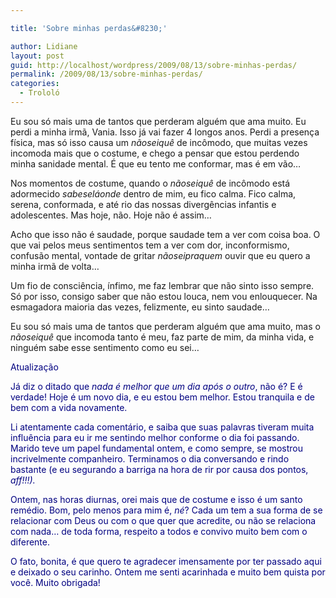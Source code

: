 ```yaml
---

title: 'Sobre minhas perdas&#8230;'

author: Lidiane
layout: post
guid: http://localhost/wordpress/2009/08/13/sobre-minhas-perdas/
permalink: /2009/08/13/sobre-minhas-perdas/
categories:
  - Trololó
---
```

Eu sou só mais uma de tantos que perderam alguém que ama muito. Eu perdi a minha irmã, Vania. Isso já vai fazer 4 longos anos. Perdi a presença física, mas só isso causa um _nãoseiquê_ de incômodo, que muitas vezes incomoda mais que o costume, e chego a pensar que estou perdendo minha sanidade mental. É que eu tento me conformar, mas é em vão…

Nos momentos de costume, quando o _nãoseiquê_ de incômodo está adormecido _sabeseláonde_ dentro de mim, eu fico calma. Fico calma, serena, conformada, e até rio das nossas divergências infantis e adolescentes. Mas hoje, não. Hoje não é assim…

Acho que isso não é saudade, porque saudade tem a ver com coisa boa. O que vai pelos meus sentimentos tem a ver com dor, inconformismo, confusão mental, vontade de gritar _nãoseipraquem_ ouvir que eu quero a minha irmã de volta…

Um fio de consciência, ínfimo, me faz lembrar que não sinto isso sempre. Só por isso, consigo saber que não estou louca, nem vou enlouquecer. Na esmagadora maioria das vezes, felizmente, eu sinto saudade…

Eu sou só mais uma de tantos que perderam alguém que ama muito, mas o _nãoseiquê_ que incomoda tanto é meu, faz parte de mim, da minha vida, e ninguém sabe esse sentimento como eu sei…

<span style="color: #000080;">Atualização</span>

<span style="color: #000080;">Já diz o ditado que <em>nada é melhor que um dia após o outro</em>, não é? E é verdade! Hoje é um novo dia, e eu estou bem melhor. Estou tranquila e de bem com a vida novamente. </span>

<span style="color: #000080;">Li atentamente cada comentário, e saiba que suas palavras tiveram muita influência para eu ir me sentindo melhor conforme o dia foi passando. Marido teve um papel fundamental ontem, e como sempre, se mostrou incrivelmente companheiro. Terminamos o dia conversando e rindo bastante (e eu segurando a barriga na hora de rir por causa dos pontos, </span>_<span style="color: #000080;">aff!!!).</span>[](http://www.trololodemulher.com.br/blog/wp-content/uploads/2009/08/emoticongoofy1.gif)_ 

<span style="color: #000080;">Ontem, nas horas diurnas, orei mais que de costume e isso é um santo remédio. Bom, pelo menos para mim é, <em>né</em>? Cada um tem a sua forma de se relacionar com Deus ou com o que quer que acredite, ou não se relaciona com nada&#8230; de toda forma, respeito a todos e convivo muito bem com o diferente.</span>[](http://www.trololodemulher.com.br/blog/wp-content/uploads/2009/08/emoticonwink6.gif)

<span style="color: #000080;">O fato, bonita, é que quero te agradecer imensamente por ter passado aqui e deixado o seu carinho. Ontem me senti acarinhada e muito bem quista por você. Muito obrigada!</span>[](http://www.trololodemulher.com.br/blog/wp-content/uploads/2009/08/emoticonshy.gif)